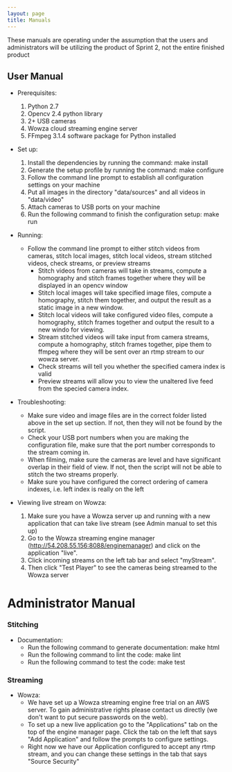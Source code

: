 ```yaml
---
layout: page
title: Manuals
---
```



These manuals are operating under the assumption that the users and administrators will be utilizing the product of Sprint 2, not the entire finished product
## User Manual

- Prerequisites:
  1. Python 2.7
  2. Opencv 2.4 python library
  3. 2+ USB cameras
  4. Wowza cloud streaming engine server
  5. FFmpeg 3.1.4 software package for Python installed

- Set up:
  1. Install the dependencies by running the command: make install
  2. Generate the setup profile by running the command: make configure
  3. Follow the command line prompt to establish all configuration settings on your machine
  4. Put all images in the directory "data/sources" and all videos in "data/video"
  5. Attach cameras to USB ports on your machine
  5. Run the following command to finish the configuration setup: make run

- Running:
  - Follow the command line prompt to either stitch videos from cameras, stitch local images, stitch local videos, stream stitched videos, check streams, or preview streams
      - Stitch videos from cameras will take in streams, compute a homography and stitch frames together where they will be displayed in an opencv window
      - Stitch local images will take specified image files, compute a homography, stitch them together, and output the result as a static image in a new window.
      - Stitch local videos will take configured video files, compute a homography, stitch frames together and output the result to a new windo for viewing.
      - Stream stitched videos will take input from camera streams, compute a homography, stitch frames together, pipe them to ffmpeg where they will be sent over an rtmp stream to our wowza server.
      - Check streams will tell you whether the specified camera index is valid
      - Preview streams will allow you to view the unaltered live feed from the specied camera index.

- Troubleshooting:
  - Make sure video and image files are in the correct folder listed above in the set up section. If not, then they will not be found by the script.
  - Check your USB port numbers when you are making the configuration file, make sure that the port number corresponds to the stream coming in.
  - When filming, make sure the cameras are level and have significant overlap in their field of view. If not, then the script will not be able to stitch the two streams properly.
  - Make sure you have configured the correct ordering of camera indexes, i.e. left index is really on the left


- Viewing live stream on Wowza:
  1. Make sure you have a Wowza server up and running with a new application that can take live stream (see Admin manual to set this up)
  2. Go to the Wowza streaming engine manager (http://54.208.55.156:8088/enginemanager) and click on the application "live".
  3. Click incoming streams on the left tab bar and select "myStream".
  4. Then click "Test Player" to see the cameras being streamed to the Wowza server


# Administrator Manual

### Stitching

- Documentation:
  - Run the following command to generate documentation: make html
  - Run the following command to lint the code: make lint
  - Run the following command to test the code: make test

### Streaming

- Wowza:
  - We have set up a Wowza streaming engine free trial on an AWS server. To gain administrative rights please contact us directly (we don't want to put secure passwords on the web).
  - To set up a new live application go to the "Applications" tab on the top of the engine manager page. Click the tab on the left that says "Add Application" and follow the prompts to configure settings.
  - Right now we have our Application configured to accept any rtmp stream, and you can change these settings in the tab that says "Source Security"
  
